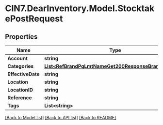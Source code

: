 # CIN7.DearInventory.Model.StocktakePostRequest

## Properties

| Name              | Type                                                                                                              | Description | Notes      |
| ----------------- | ----------------------------------------------------------------------------------------------------------------- | ----------- | ---------- |
| **Account**       | **string**                                                                                                        |             | [optional] |
| **Categories**    | [**List&lt;RefBrandPgLmtNameGet200ResponseBrandListInner&gt;**](RefBrandPgLmtNameGet200ResponseBrandListInner.md) |             | [optional] |
| **EffectiveDate** | **string**                                                                                                        |             | [optional] |
| **Location**      | **string**                                                                                                        |             | [optional] |
| **LocationID**    | **string**                                                                                                        |             | [optional] |
| **Reference**     | **string**                                                                                                        |             | [optional] |
| **Tags**          | **List&lt;string&gt;**                                                                                            |             | [optional] |

[[Back to Model list]](../README.md#documentation-for-models) [[Back to API list]](../README.md#documentation-for-api-endpoints) [[Back to README]](../README.md)
